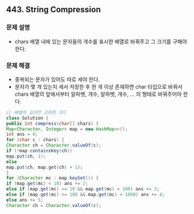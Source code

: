 ## 443. String Compression
### 문제 설명
- chars 배열 내에 있는 문자들의 개수를 표시한 배열로 바꿔주고 그 크기를 구해야 한다.
### 문제 해결
- 중복되는 문자가 있어도 따로 세야 한다.
- 문자가 몇 개 있는지 세서 저장한 후 한 개 이상 존재하면 char 타입으로 바꿔서 chars 배열의 앞에서부터 알파벳, 개수, 알파벳, 개수, ... 의 형태로 바꿔주어야 한다.
```java
// 배열의 길이만 고려한 코드
class Solution {
public int compress(char[] chars) {
Map<Character, Integer> map = new HashMap<>();
int ans = 0;
for (char c : chars) {
Character ch = Character.valueOf(c);
if (!map.containsKey(ch))
map.put(ch, 1);
else
map.put(ch, map.get(ch) + 1);
}
for (Character mc : map.keySet()) {
if (map.get(mc) < 10) ans += 2;
else if (map.get(mc) >= 10 && map.get(mc) < 100) ans += 3;
else if (map.get(mc) >= 100 && map.get(mc) < 1000) ans += 4;
else ans += 5;
Character ch = Character.valueOf(c);
